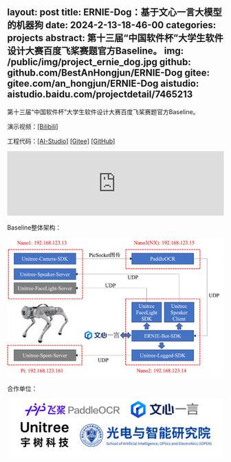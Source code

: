 layout: post
title:  ERNIE-Dog：基于文心一言大模型的机器狗
date:   2024-2-13-18-46-00
categories: projects
abstract: 第十三届“中国软件杯”大学生软件设计大赛百度飞桨赛题官方Baseline。
img: /public/img/project_ernie_dog.jpg
github: github.com/BestAnHongjun/ERNIE-Dog
gitee: gitee.com/an_hongjun/ERNIE-Dog
aistudio: aistudio.baidu.com/projectdetail/7465213
------

第十三届“中国软件杯”大学生软件设计大赛百度飞桨赛题官方Baseline。

演示视频：[[Bilibili]](https://www.bilibili.com/video/BV1dp421R7Bj/)

工程代码：[[AI-Studio]](https://aistudio.baidu.com/projectdetail/7465213) [[Gitee]](https://gitee.com/an_hongjun/ERNIE-Dog) [[GitHub]](https://github.com/BestAnHongjun/ERNIE-Dog)

<div style="text-align:center">
<iframe id="test" src="https://player.bilibili.com/player.html?aid=1850575497&bvid=BV1dp421R7Bj&cid=1438018830&p=1" scrolling="no" border="0" frameborder="no" framespacing="0" allowfullscreen="true" style="width:100%; max-width:800px;"> </iframe>
</div>

<script type="text/javascript">
document.getElementById("test").style.height=document.getElementById("test").scrollWidth / 16 * 9 +"px";
</script>

Baseline整体架构：

<div align="center">
<img src="/public/img/project_ernie_dog_framework.jpg" width="800px">
</div>

合作单位：

<div align="center">
<img src="/public/img/project_ernie_dog_work.jpg" width="500px" >
</div>
